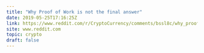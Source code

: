 ```yaml
---
title: "Why Proof of Work is not the final answer"
date: 2019-05-25T17:16:25Z
link: https://www.reddit.com/r/CryptoCurrency/comments/bssl8c/why_proof_of_work_is_not_the_final_answer/?utm_medium=RSS&utm_source=hune
site: www.reddit.com
topic: crypto
draft: false
---
```

